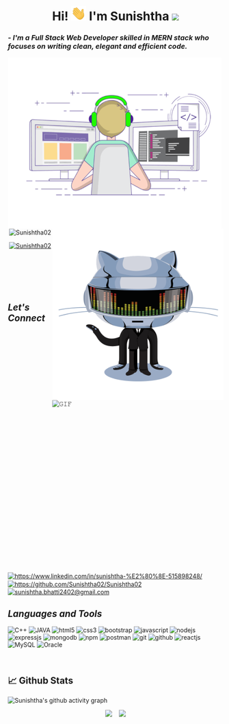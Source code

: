 <h1 align="center">
    Hi!
    <img src="https://raw.githubusercontent.com/ABSphreak/ABSphreak/master/gifs/Hi.gif" width="35">
    I'm Sunishtha
    <img src="https://camo.githubusercontent.com/d3359cb00ab0b5ed8f2e1fe3fceb4fbaf3b614340f8c0db99c17b9f50b351770/68747470733a2f2f656d6f6a69732e736c61636b6d6f6a69732e636f6d2f656d6f6a69732f696d616765732f313533313834393433302f343234362f626c6f622d73756e676c61737365732e6769663f31353331383439343330" width="35">
</h1>

<h3>
    <i>- I'm a Full Stack Web Developer skilled in MERN stack who focuses on writing clean, elegant and efficient code.</i>
</h3>

<p>
<a align="center"><img align="left" alt="gif" src="https://github.com/Sunishtha02/Sunishtha02/blob/main/gif.gif"  height="400" width="500"></a>
<a target="_blank"><img align="right" height="400" width="400" alt="𝙶𝙸𝙵" src="https://github.com/sunishtha02/sunishtha02/blob/main/github.gif?raw=true"></a>
    </p>

<!-- <a target="_blank"><img align="center" height="400" width="400" alt="𝙶𝙸𝙵" src="https://github.com/sunishtha02/sunishtha02/blob/main/cutecartoon.gif?raw=true"></a> -->
<br/>


<p align="center"> <img src="https://komarev.com/ghpvc/?username=Sunishtha02&label=Profile%20views&color=0e75b6&style=flat" alt="Sunishtha02" /> </p>

<p align="center"> <a href="https://github.com/ryo-ma/github-profile-trophy&hide=Shell&border_radius=0&theme=dark"><img src="https://github-profile-trophy.vercel.app/?username=Sunishtha02" alt="Sunishtha02" /></a> </p>

<p align="center"> <a href="https://twitter.com/" target="blank"><img src="https://img.shields.io/twitter/follow/?logo=twitter&style=for-the-badge" alt="" /></a> </p>

<br/>

<a target="_blank"><img align="right" height="400" width="400" alt="𝙶𝙸𝙵" src="https://github.com/sunishtha02/sunishtha02/blob/main/cutecartoon.gif?raw=true"></a>
<br/>


<!----------------------------------- Social Media Links Section ------------------------------------>

<h2><i>Let's Connect</i></h2>


<p align="left">
    <a href="https://www.linkedin.com/in/sunishtha-%E2%80%8E-515898248/">
        <img align="center" src="https://img.shields.io/badge/LinkedIn-0077B5?style=for-the-badge&logo=linkedin&logoColor=white" alt="https://www.linkedin.com/in/sunishtha-%E2%80%8E-515898248/" />
    </a>
    <a href="https://github.com/Sunishtha02/Sunishtha02">
        <img align="center" src="https://img.shields.io/badge/GitHub-100000?style=for-the-badge&logo=github&logoColor=white" alt="https://github.com/Sunishtha02/Sunishtha02" />
    </a>
    <a title="sunishtha.bhatti2402@gmail.com" href="sunishtha.bhatti2402@gmail.com">
        <img align="center" src="https://img.shields.io/badge/Gmail-D14836?style=for-the-badge&logo=gmail&logoColor=white" alt="sunishtha.bhatti2402@gmail.com" />
    </a>
</p>




<h2><i>Languages and Tools</i></h2>

<p>
    <img src="https://img.shields.io/badge/C++-00599C.svg?&style=for-the-badge&logo=cplusplus&logoColor=white" alt="C++" />
    <img src="https://img.shields.io/badge/Java-ED8B00?style=for-the-badge&logo=openjdk&logoColor=white" alt="JAVA" />
    <img src="https://img.shields.io/badge/HTML5-E34F26?style=for-the-badge&logo=html5&logoColor=white" alt="html5" />
    <img src="https://img.shields.io/badge/CSS3-1572B6?style=for-the-badge&logo=css3&logoColor=white" alt="css3" />
    <img src="https://img.shields.io/badge/Bootstrap-563D7C?style=for-the-badge&logo=bootstrap&logoColor=white" alt="bootstrap" />
    <img src="https://img.shields.io/badge/JavaScript-323330?style=for-the-badge&logo=javascript&logoColor=F7DF1E" alt="javascript" />
    <img src="https://img.shields.io/badge/Node.js-339933?style=for-the-badge&logo=nodedotjs&logoColor=white" alt="nodejs" />
    <img src="https://img.shields.io/badge/Express.js-000000?style=for-the-badge&logo=express&logoColor=white" alt="expressjs" />
    <img src="https://img.shields.io/badge/MongoDB-4EA94B?style=for-the-badge&logo=mongodb&logoColor=white" alt="mongodb" />
    <img src="https://img.shields.io/badge/npm-CB3837?style=for-the-badge&logo=npm&logoColor=white" alt="npm" />
    <img src="https://img.shields.io/badge/Postman-FF6C37?style=for-the-badge&logo=Postman&logoColor=white" alt="postman" />
    <img src="https://img.shields.io/badge/Git-f44d27?style=for-the-badge&logo=git&logoColor=white" alt="git" />
    <img src="https://img.shields.io/badge/GitHub-100000?style=for-the-badge&logo=github&logoColor=white" alt="github" />
    <img src="https://img.shields.io/badge/React-20232A?style=for-the-badge&logo=react&logoColor=61DAFB" alt="reactjs" />
     <img src="https://img.shields.io/badge/MySQL-005C84?style=for-the-badge&logo=mysql&logoColor=white" alt="MySQL" />
    <img src="https://img.shields.io/badge/Oracle-F80000?style=for-the-badge&logo=Oracle&logoColor=white" alt="Oracle" />
   
</p>
<br>


 <h2>📈 Github Stats</h2>

<p >
 
![Sunishtha's github activity graph](https://github-readme-activity-graph.cyclic.app/graph?username=Sunishtha02&bg_color=090132&color=009dff&line=0287d9&point=ffffff&area=true&hide_border=true)
<div align='center'>
 <img height="180em" src="https://github-readme-stats.vercel.app/api?username=Sunishtha02&show_icons=true&theme=algolia&include_all_commits=true&count_private=true"/>
 &nbsp;&nbsp;&nbsp;<img height="180em" src="https://streak-stats.demolab.com?user=Sunishtha02&theme=cobalt"/>
 
</div>
 

</p

